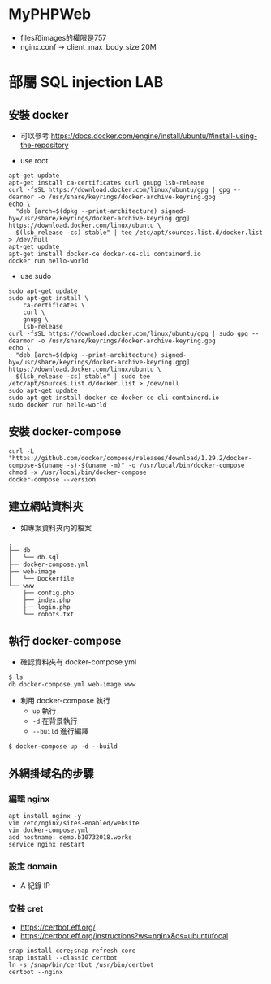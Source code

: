 # MyPHPWeb
- files和images的權限是757
- nginx.conf -> client_max_body_size 20M

# 部屬 SQL injection LAB

## 安裝 docker 
- 可以參考 https://docs.docker.com/engine/install/ubuntu/#install-using-the-repository

- use root
```
apt-get update
apt-get install ca-certificates curl gnupg lsb-release
curl -fsSL https://download.docker.com/linux/ubuntu/gpg | gpg --dearmor -o /usr/share/keyrings/docker-archive-keyring.gpg
echo \
  "deb [arch=$(dpkg --print-architecture) signed-by=/usr/share/keyrings/docker-archive-keyring.gpg] https://download.docker.com/linux/ubuntu \
  $(lsb_release -cs) stable" | tee /etc/apt/sources.list.d/docker.list > /dev/null
apt-get update
apt-get install docker-ce docker-ce-cli containerd.io
docker run hello-world
```
- use sudo
```
sudo apt-get update
sudo apt-get install \
    ca-certificates \
    curl \
    gnupg \
    lsb-release
curl -fsSL https://download.docker.com/linux/ubuntu/gpg | sudo gpg --dearmor -o /usr/share/keyrings/docker-archive-keyring.gpg
echo \
  "deb [arch=$(dpkg --print-architecture) signed-by=/usr/share/keyrings/docker-archive-keyring.gpg] https://download.docker.com/linux/ubuntu \
  $(lsb_release -cs) stable" | sudo tee /etc/apt/sources.list.d/docker.list > /dev/null
sudo apt-get update
sudo apt-get install docker-ce docker-ce-cli containerd.io
sudo docker run hello-world
```

## 安裝 docker-compose
```
curl -L "https://github.com/docker/compose/releases/download/1.29.2/docker-compose-$(uname -s)-$(uname -m)" -o /usr/local/bin/docker-compose
chmod +x /usr/local/bin/docker-compose
docker-compose --version
```

## 建立網站資料夾
- 如專案資料夾內的檔案
```
.
├── db
│   └── db.sql
├── docker-compose.yml
├── web-image
│   └── Dockerfile
└── www
    ├── config.php
    ├── index.php
    ├── login.php
    └── robots.txt
```

## 執行 docker-compose
- 確認資料夾有 docker-compose.yml 
```
$ ls
db docker-compose.yml web-image www
```
- 利用 docker-compose 執行 
  - `up` 執行
  - `-d` 在背景執行
  - `--build` 進行編譯 
```
$ docker-compose up -d --build
```


## 外網掛域名的步驟

### 編輯 nginx 
```
apt install nginx -y
vim /etc/nginx/sites-enabled/website
vim docker-compose.yml
add hostname: demo.b10732018.works
service nginx restart
```

### 設定 domain
- A 紀錄 IP

### 安裝 cret
- https://certbot.eff.org/
- https://certbot.eff.org/instructions?ws=nginx&os=ubuntufocal

```
snap install core;snap refresh core
snap install --classic certbot
ln -s /snap/bin/certbot /usr/bin/certbot
certbot --nginx
```
